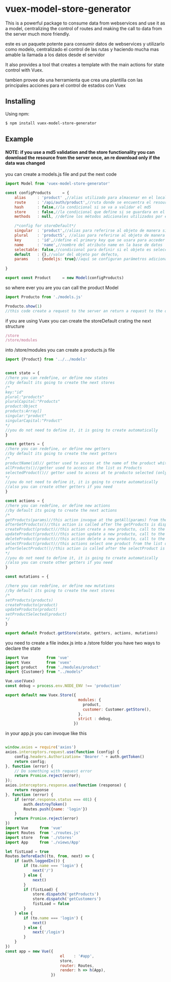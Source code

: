 # vuex-model-store-generator
This is a powerful package to consume data from webservices and use it as a model, centralizing the control of routes and making the call to data from the server much more friendly.

este es un paquete potente para consumir datos de webservices y utilizarlo como modelo, centralizado el control de las rutas y haciendo mucha mas amable la llamada a los datos desde el servidor

It also provides a tool that creates a template with the main actions for state control with Vuex.

tambien provee de una herramienta que crea una plantilla con las principales acciones para el control de estados con Vuex

## Installing

Using npm:

```bash
$ npm install vuex-model-store-generator
```


## Example
#### NOTE: if you use a md5 validation and the store functionality you can download the resource from the server once, an re download only if the data was changed
you can create a models.js file and put the next code

```js
import Model from 'vuex-model-store-generator'

const configProducts     = {
    alias     : 'product' ,//alias utilizado para almacenar en el localstorage
    route     : '/api/auth/product',//ruta donde se encuentra el resource
    hash      : false,//la condicional si se va a validar el md5
    store     : false,//la condicional que define si se guardara en el localstorage
    methods   : null, //define los métodos adicionales utilizados por el modelo

    /*config for storeDefault*/
    singular  : 'product',//alias para referirse al objeto de manera singular
    plural    : 'productS', //alias para referirse al objeto de manera plural
    key       : 'id',//define el primary key que se usara para acceder al objeto
    name      : 'name',//nombre del atributo name en la base de datos
    selectable: false,//condicional para definir si el objeto es seleccionable
    default   : {},//valor del objeto por defecto,
    params    : {modeljs: true}//aquí se configuran parámetros adicionales a enviar en los request excepto DELETE
   
}

export const Product     = new Model(configProducts)
```

so where ever you are you can call the product Model

```js
import Producto from './models.js'

Producto.show(1)
//this code create a request to the server an return a request to the objet whit the id Nr 1
```

if you are using Vuex you can create the storeDefault
crating the next structure
```js
/store
/store/modules
```
into /store/modules you can create a products.js file
```js
import {Product} from '../../models'


const state = {
//here you can redefine, or define new states
//by default its going to create the next stores
/*
key:"id"
plural:"products"
pluralCapital:"Products"
product:Object
products:Array[]
singular:"product"
singularCapital:"Product"
*/
//you do not need to define it, it is going to create automatically 
}

const getters = {
//here you can redefine, or define new getters
//by default its going to create the next getters
/*
productName(id)// getter used to access at the name of the product whit the id
allProducts()//getter used to access at the list os Products
selectedProduct()// getter used to access at te producto selected (only if is selectable)
*/
//you do not need to define it, it is going to create automatically 
//also you can create other getters if you need
}

const actions = {
//here you can redefine, or define new actions
//by default its going to create the next actions
/*
getProducts(params)//this action invoque at the getAll(params) from the model an store the response into a state.products list
afterGetProducts()//this action is called after the getProducts is dispatched, you yo can redefine it if you need
createProduct(product)//this action create a new producto, call to the create(product) from the model and add the response at the state.products list
updateProduct(product)//this action update a new producto, call to the update(product) from the model and add the response at the state.products list
deleteProduct(product)//this action delete a new producto, call to the delete(product) from the model and add the response at the state.products list
selectProduct(product)//this actions select one product from the list of products an put tha value into a state.product
afterSelectProduct()//this action is called after the selectProduct is dispatched, you yo can redefine it if you need
*/
//you do not need to define it, it is going to create automatically 
//also you can create other getters if you need
}

const mutations = {

//here you can redefine, or define new mutations
//by default its going to create the next stores
/*
setProducts(products)
createProducto(product)
updateProducto(product)
setProductSelected(product)
*/
}

export default Product.getStore(state, getters, actions, mutations)

```
you need to create a file index.js into a /store folder you have two ways to declare the state

````js
import Vue        from 'vue'
import Vuex       from 'vuex'
import product    from './modules/product'
import {Customer} from "../models"

Vue.use(Vuex)
const debug = process.env.NODE_ENV !== 'production'

export default new Vuex.Store({
                                modules: {
                                  product,
                                  customer: Customer.getStore(),
                                },
                                strict : debug,
                              })
````
in your app.js you can invoque like this
````js

window.axios = require('axios')
axios.interceptors.request.use(function (config) {
    config.headers.Authorization= 'Bearer ' + auth.getToken()
    return config;
}, function (error) {
    // Do something with request error
    return Promise.reject(error);
});
axios.interceptors.response.use(function (response) {
    return response
}, function (error) {
    if (error.response.status === 401) {
        auth.destroyToken()
        Routes.push({name: 'login'})
    }
    return Promise.reject(error)
})
import Vue     from 'vue'
import Routes  from './routes.js'
import store   from './stores'
import App     from './views/App'

let fistLoad = true
Routes.beforeEach((to, from, next) => {
    if (auth.loggedIn()) {
        if (to.name === 'login') {
            next('/')
        } else {
            next()
        }
        if (fistLoad) {
            store.dispatch('getProducts')
            store.dispatch('getCustomers')
            fistLoad = false
        }
    } else {
        if (to.name === 'login') {
            next()
        } else {
            next('/login')
        }
    }
})
const app = new Vue({
                        el    : '#app',
                        store,
                        router: Routes,
                        render: h => h(App),
                    })
````